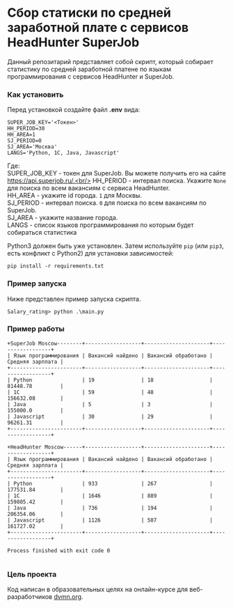 # Сбор статиски по средней заработной плате с сервисов HeadHunter SuperJob

Данный репозитарий представляет собой скрипт, который собирает статистику по средней заработной платене по языкам программирования с сервисов HeadHunter и SuperJob.

### Как установить

Перед установкой создайте файл **.env** вида:
```
SUPER_JOB_KEY='<Токен>'
HH_PERIOD=30
HH_AREA=1
SJ_PERIOD=0
SJ_AREA='Москва'
LANGS='Python, 1C, Java, Javascript'
```
Где:<br/>
SUPER_JOB_KEY - токен для SuperJob. Вы можете получить его на сайте https://api.superjob.ru/.<br/>
HH_PERIOD - интервал поиска. Укажите `None`  для поиска по всем вакансиям с сервиса HeadHunter.<br/>
HH_AREA - укажите id города. `1` для Москвы. <br/>
SJ_PERIOD - интервал поиска. `0` для поиска по всем вакансиям по SuperJob. <br/>
SJ_AREA - укажите название города. <br/>
LANGS - список языков программирования по которым будет собираться статистика <br/>

Python3 должен быть уже установлен. 
Затем используйте `pip` (или `pip3`, есть конфликт с Python2) для установки зависимостей:
```
pip install -r requirements.txt
```

### Пример запуска

Ниже представлен пример запуска скрипта.

```
Salary_rating> python .\main.py 
```
### Пример работы
```
+SuperJob Moscow--------+------------------+---------------------+------------------+
| Язык программирования | Вакансий найдено | Вакансий обработано | Средняя зарплата |
+-----------------------+------------------+---------------------+------------------+
| Python                | 19               | 18                  | 81448.78         |
| 1C                    | 59               | 48                  | 156632.08        |
| Java                  | 5                | 3                   | 155000.0         |
| Javascript            | 30               | 29                  | 96261.31         |
+-----------------------+------------------+---------------------+------------------+

+HeadHunter Moscow------+------------------+---------------------+------------------+
| Язык программирования | Вакансий найдено | Вакансий обработано | Средняя зарплата |
+-----------------------+------------------+---------------------+------------------+
| Python                | 933              | 267                 | 177531.84        |
| 1C                    | 1646             | 889                 | 159805.42        |
| Java                  | 736              | 194                 | 206354.06        |
| Javascript            | 1126             | 507                 | 161727.02        |
+-----------------------+------------------+---------------------+------------------+

Process finished with exit code 0


```


### Цель проекта

Код написан в образовательных целях на онлайн-курсе для веб-разработчиков [dvmn.org](https://dvmn.org/).